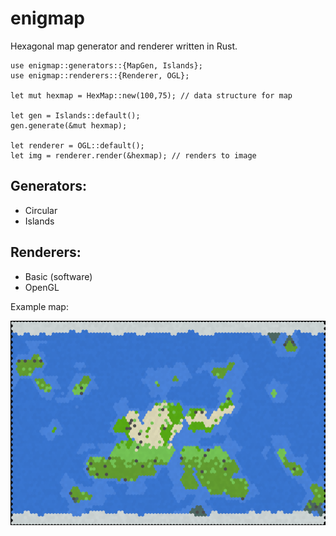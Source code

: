 # enigmap
Hexagonal map generator and renderer written in Rust.

    use enigmap::generators::{MapGen, Islands};
    use enigmap::renderers::{Renderer, OGL};

    let mut hexmap = HexMap::new(100,75); // data structure for map

    let gen = Islands::default();
    gen.generate(&mut hexmap);

    let renderer = OGL::default();
    let img = renderer.render(&hexmap); // renders to image


## Generators:
* Circular
* Islands

## Renderers:
* Basic (software)
* OpenGL

Example map:

![Example map](example_map.png "Example map")